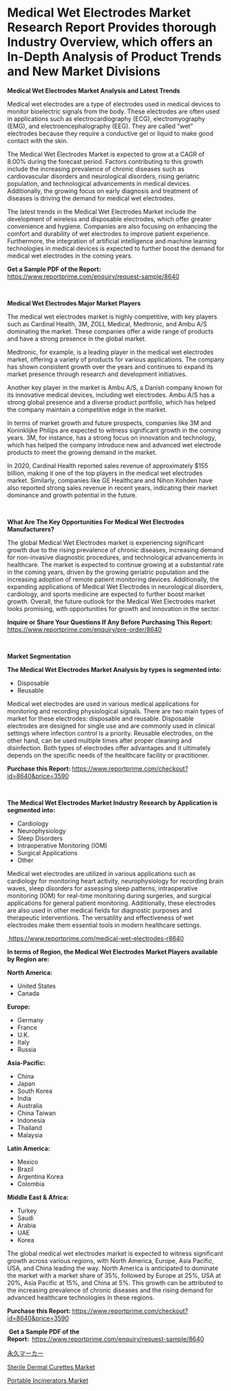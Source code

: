 <p><h1>Medical Wet Electrodes Market Research Report Provides thorough Industry Overview, which offers an In-Depth Analysis of Product Trends and New Market Divisions</h1></p><p><strong>Medical Wet Electrodes Market Analysis and Latest Trends</strong></p>
<p><p>Medical wet electrodes are a type of electrodes used in medical devices to monitor bioelectric signals from the body. These electrodes are often used in applications such as electrocardiography (ECG), electromyography (EMG), and electroencephalography (EEG). They are called "wet" electrodes because they require a conductive gel or liquid to make good contact with the skin.</p><p>The Medical Wet Electrodes Market is expected to grow at a CAGR of 8.00% during the forecast period. Factors contributing to this growth include the increasing prevalence of chronic diseases such as cardiovascular disorders and neurological disorders, rising geriatric population, and technological advancements in medical devices. Additionally, the growing focus on early diagnosis and treatment of diseases is driving the demand for medical wet electrodes.</p><p>The latest trends in the Medical Wet Electrodes Market include the development of wireless and disposable electrodes, which offer greater convenience and hygiene. Companies are also focusing on enhancing the comfort and durability of wet electrodes to improve patient experience. Furthermore, the integration of artificial intelligence and machine learning technologies in medical devices is expected to further boost the demand for medical wet electrodes in the coming years.</p></p>
<p><strong>Get a Sample PDF of the Report:&nbsp;</strong> <a href="https://www.reportprime.com/enquiry/request-sample/8640">https://www.reportprime.com/enquiry/request-sample/8640</a></p>
<p>&nbsp;</p>
<p><strong>Medical Wet Electrodes Major Market Players</strong></p>
<p><p>The medical wet electrodes market is highly competitive, with key players such as Cardinal Health, 3M, ZOLL Medical, Medtronic, and Ambu A/S dominating the market. These companies offer a wide range of products and have a strong presence in the global market.</p><p>Medtronic, for example, is a leading player in the medical wet electrodes market, offering a variety of products for various applications. The company has shown consistent growth over the years and continues to expand its market presence through research and development initiatives.</p><p>Another key player in the market is Ambu A/S, a Danish company known for its innovative medical devices, including wet electrodes. Ambu A/S has a strong global presence and a diverse product portfolio, which has helped the company maintain a competitive edge in the market.</p><p>In terms of market growth and future prospects, companies like 3M and Koninklijke Philips are expected to witness significant growth in the coming years. 3M, for instance, has a strong focus on innovation and technology, which has helped the company introduce new and advanced wet electrode products to meet the growing demand in the market.</p><p>In 2020, Cardinal Health reported sales revenue of approximately $155 billion, making it one of the top players in the medical wet electrodes market. Similarly, companies like GE Healthcare and Nihon Kohden have also reported strong sales revenue in recent years, indicating their market dominance and growth potential in the future.</p></p>
<p>&nbsp;</p>
<p><strong>What Are The Key Opportunities For Medical Wet Electrodes Manufacturers?</strong></p>
<p><p>The global Medical Wet Electrodes market is experiencing significant growth due to the rising prevalence of chronic diseases, increasing demand for non-invasive diagnostic procedures, and technological advancements in healthcare. The market is expected to continue growing at a substantial rate in the coming years, driven by the growing geriatric population and the increasing adoption of remote patient monitoring devices. Additionally, the expanding applications of Medical Wet Electrodes in neurological disorders, cardiology, and sports medicine are expected to further boost market growth. Overall, the future outlook for the Medical Wet Electrodes market looks promising, with opportunities for growth and innovation in the sector.</p></p>
<p><strong>Inquire or Share Your Questions If Any Before Purchasing This Report:</strong> <a href="https://www.reportprime.com/enquiry/pre-order/8640">https://www.reportprime.com/enquiry/pre-order/8640</a></p>
<p>&nbsp;</p>
<p><strong>Market Segmentation</strong></p>
<p><strong>The Medical Wet Electrodes Market Analysis by types is segmented into:</strong></p>
<p><ul><li>Disposable</li><li>Reusable</li></ul></p>
<p><p>Medical wet electrodes are used in various medical applications for monitoring and recording physiological signals. There are two main types of market for these electrodes: disposable and reusable. Disposable electrodes are designed for single use and are commonly used in clinical settings where infection control is a priority. Reusable electrodes, on the other hand, can be used multiple times after proper cleaning and disinfection. Both types of electrodes offer advantages and it ultimately depends on the specific needs of the healthcare facility or practitioner.</p></p>
<p><strong>Purchase this Report:&nbsp;</strong><a href="https://www.reportprime.com/checkout?id=8640&price=3590">https://www.reportprime.com/checkout?id=8640&price=3590</a></p>
<p>&nbsp;</p>
<p><strong>The Medical Wet Electrodes Market Industry Research by Application is segmented into:</strong></p>
<p><ul><li>Cardiology</li><li>Neurophysiology</li><li>Sleep Disorders</li><li>Intraoperative Monitoring (IOM)</li><li>Surgical Applications</li><li>Other</li></ul></p>
<p><p>Medical wet electrodes are utilized in various applications such as cardiology for monitoring heart activity, neurophysiology for recording brain waves, sleep disorders for assessing sleep patterns, intraoperative monitoring (IOM) for real-time monitoring during surgeries, and surgical applications for general patient monitoring. Additionally, these electrodes are also used in other medical fields for diagnostic purposes and therapeutic interventions. The versatility and effectiveness of wet electrodes make them essential tools in modern healthcare settings.</p></p>
<p><a href="https://www.reportprime.com/medical-wet-electrodes-r8640">&nbsp;https://www.reportprime.com/medical-wet-electrodes-r8640</a></p>
<p><strong>In terms of Region, the Medical Wet Electrodes Market Players available by Region are:</strong></p>
<p>
    <p> <strong> North America: </strong>
        <ul>
            <li>United States</li>
            <li>Canada</li>
        </ul>
        </p> 
    <p> <strong> Europe: </strong>
        <ul>
            <li>Germany</li>
            <li>France</li>
            <li>U.K.</li>
            <li>Italy</li>
            <li>Russia</li>
        </ul>
        </p> 
    <p> <strong> Asia-Pacific: </strong>
        <ul>
            <li>China</li>
            <li>Japan</li>
            <li>South Korea</li>
            <li>India</li>
            <li>Australia</li>
            <li>China Taiwan</li>
            <li>Indonesia</li>
            <li>Thailand</li>
            <li>Malaysia</li>
        </ul>
        </p> 
    <p> <strong> Latin America: </strong>
        <ul>
            <li>Mexico</li>
            <li>Brazil</li>
            <li>Argentina Korea</li>
            <li>Colombia</li>
        </ul>
        </p> 
    <p> <strong> Middle East & Africa: </strong>
        <ul>
            <li>Turkey</li>
            <li>Saudi</li>
            <li>Arabia</li>
            <li>UAE</li>
            <li>Korea</li>
        </ul>
    </p>
    </p>
<p><p>The global medical wet electrodes market is expected to witness significant growth across various regions, with North America, Europe, Asia Pacific, USA, and China leading the way. North America is anticipated to dominate the market with a market share of 35%, followed by Europe at 25%, USA at 20%, Asia Pacific at 15%, and China at 5%. This growth can be attributed to the increasing prevalence of chronic diseases and the rising demand for advanced healthcare technologies in these regions.</p></p>
<p><strong>Purchase this Report: </strong><a href="https://www.reportprime.com/checkout?id=8640&price=3590">https://www.reportprime.com/checkout?id=8640&price=3590</a></p>
<p>&nbsp;<strong>Get a Sample PDF of the Report:&nbsp;&nbsp;</strong><a href="https://www.reportprime.com/enquiry/request-sample/8640">https://www.reportprime.com/enquiry/request-sample/8640</a></p>
<p><strong></strong></p>
<p><p><a href="https://github.com/NikitaBruen/Market-Research-Report-List-1/blob/main/549904577490.md">永久マーカー</a></p><p><a href="https://github.com/AnnChovey2023/Market-Research-Report-List-1/blob/main/sterile-dermal-curettes-market.md">Sterile Dermal Curettes Market</a></p><p><a href="https://view.publitas.com/reportprime-1/portable-incinerators-market-trends-and-market-analysis-forecasted-for-period-2024-2031/">Portable Incinerators Market</a></p></p>